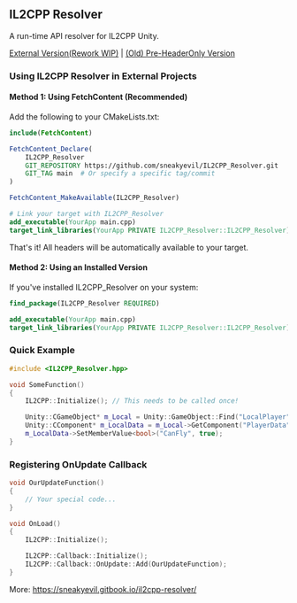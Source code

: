 ## IL2CPP Resolver
A run-time API resolver for IL2CPP Unity.

[External Version(Rework WIP)](https://github.com/extremeblackliu/IL2CPP_Resolver_External) | [(Old) Pre-HeaderOnly Version](https://github.com/sneakyevil/IL2CPP_Resolver/tree/old_nonheader)

### Using IL2CPP Resolver in External Projects

#### Method 1: Using FetchContent (Recommended)

Add the following to your CMakeLists.txt:

```cmake
include(FetchContent)

FetchContent_Declare(
    IL2CPP_Resolver
    GIT_REPOSITORY https://github.com/sneakyevil/IL2CPP_Resolver.git
    GIT_TAG main  # Or specify a specific tag/commit
)

FetchContent_MakeAvailable(IL2CPP_Resolver)

# Link your target with IL2CPP_Resolver
add_executable(YourApp main.cpp)
target_link_libraries(YourApp PRIVATE IL2CPP_Resolver::IL2CPP_Resolver)
```

That's it! All headers will be automatically available to your target.

#### Method 2: Using an Installed Version

If you've installed IL2CPP_Resolver on your system:

```cmake
find_package(IL2CPP_Resolver REQUIRED)

add_executable(YourApp main.cpp)
target_link_libraries(YourApp PRIVATE IL2CPP_Resolver::IL2CPP_Resolver)
```

### Quick Example
```cpp
#include <IL2CPP_Resolver.hpp>

void SomeFunction()
{
    IL2CPP::Initialize(); // This needs to be called once!

    Unity::CGameObject* m_Local = Unity::GameObject::Find("LocalPlayer");
    Unity::CComponent* m_LocalData = m_Local->GetComponent("PlayerData");
    m_LocalData->SetMemberValue<bool>("CanFly", true);
}
```

### Registering OnUpdate Callback
```cpp
void OurUpdateFunction()
{
    // Your special code...
}

void OnLoad()
{
    IL2CPP::Initialize();

    IL2CPP::Callback::Initialize();
    IL2CPP::Callback::OnUpdate::Add(OurUpdateFunction);
}
```

More: https://sneakyevil.gitbook.io/il2cpp-resolver/
